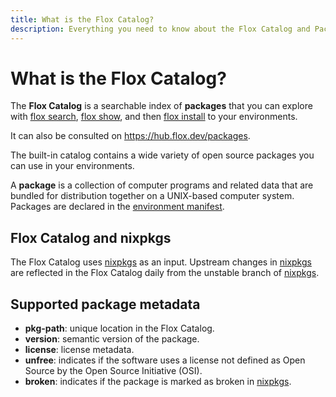 ```yaml
---
title: What is the Flox Catalog?
description: Everything you need to know about the Flox Catalog and Packages.
---
```


# What is the Flox Catalog?

The **Flox Catalog** is a searchable index of **packages** that you can explore with
[flox search][flox_search], [flox show][flox_show], and then [flox install][flox_install] to your
environments.

It can also be consulted on https://hub.flox.dev/packages.

The built-in catalog contains a wide variety of open source packages you can use
in your environments.

A **package** is a collection of computer programs and related data that are
bundled for distribution together on a UNIX-based computer system.
Packages are declared in the [environment manifest][manifest_concept].

## Flox Catalog and nixpkgs

The Flox Catalog uses [nixpkgs][nixpkgs] as an input.
Upstream changes in [nixpkgs][nixpkgs] are reflected in the Flox Catalog daily from the unstable branch of [nixpkgs][nixpkgs].

## Supported package metadata

* **pkg-path**: unique location in the Flox Catalog.
* **version**: semantic version of the package.
* **license**: license metadata.
* **unfree**: indicates if the software uses a license not defined as Open
Source by the Open Source Initiative (OSI).
* **broken**: indicates if the package is marked as broken in
[nixpkgs][nixpkgs].

[flox_search]: ../reference/command-reference/flox-search.md
[flox_show]: ../reference/command-reference/flox-show.md
[flox_install]: ../reference/command-reference/flox-install.md
[flox_update]: ../reference/command-reference/flox-update.md
[manifest_concept]:./manifest.md
[nixpkgs]: https://github.com/NixOS/nixpkgs
